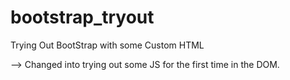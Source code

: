 # bootstrap_tryout
Trying Out BootStrap with some Custom HTML

--> Changed into trying out some JS for the first time in the DOM. 
